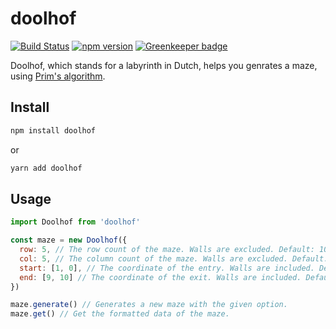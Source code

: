 # doolhof

[![Build Status](https://travis-ci.com/fralonra/doolhof.svg?branch=master)](https://travis-ci.com/fralonra/doolhof)
[![npm version](https://img.shields.io/npm/v/doolhof.svg)](https://www.npmjs.com/package/doolhof) [![Greenkeeper badge](https://badges.greenkeeper.io/fralonra/doolhof.svg)](https://greenkeeper.io/)

Doolhof, which stands for a labyrinth in Dutch, helps you genrates a maze, using [Prim's algorithm](https://en.wikipedia.org/wiki/Prim%27s_algorithm).

## Install

```bash
npm install doolhof
```

or

```bash
yarn add doolhof
```

## Usage

```javascript
import Doolhof from 'doolhof'

const maze = new Doolhof({
  row: 5, // The row count of the maze. Walls are excluded. Default: 10.
  col: 5, // The column count of the maze. Walls are excluded. Default: 10.
  start: [1, 0], // The coordinate of the entry. Walls are included. Default: the top-left corner.
  end: [9, 10] // The coordinate of the exit. Walls are included. Default: the bottom-right corner.
})

maze.generate() // Generates a new maze with the given option.
maze.get() // Get the formatted data of the maze.
```
